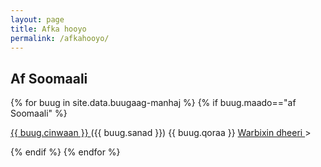 ```yaml
---
layout: page
title: Afka hooyo
permalink: /afkahooyo/
---
```


## Af Soomaali
{% for buug in site.data.buugaag-manhaj %}
{% if buug.maado=="af Soomaali" %}

<div class="cinwaan"><a href="{{ buug.pdf }}"> {{ buug.cinwaan }} </a> <span class="sanad"> ({{ buug.sanad }}) </span><span class="qoraa">{{ buug.qoraa }} </span> <span class="warbixin"> <a href="{{ buug.handle }}"> Warbixin dheeri </a>> </span> </div>
 
 <div class="warbixin">  </div>

[//]:<div class="cinwaan"> 

{% endif %}
{% endfor %}